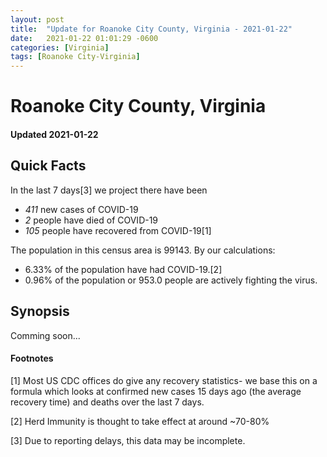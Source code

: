```yaml
---
layout: post
title:  "Update for Roanoke City County, Virginia - 2021-01-22"
date:   2021-01-22 01:01:29 -0600
categories: [Virginia]
tags: [Roanoke City-Virginia]
---
```


# Roanoke City County, Virginia
#### Updated 2021-01-22

## Quick Facts

In the last 7 days[3] we project there have been
- *411* new cases of COVID-19
- *2* people have died of COVID-19
- *105* people have recovered from COVID-19[1]

The population in this census area is 99143. By our calculations:
- 6.33% of the population have had COVID-19.[2]
- 0.96% of the population or 953.0 people are actively fighting the virus.

## Synopsis

Comming soon...


#### Footnotes

[1] Most US CDC offices do give any recovery statistics- we base this on a formula which looks at confirmed new cases
15 days ago (the average recovery time) and deaths over the last 7 days.

[2] Herd Immunity is thought to take effect at around ~70-80%

[3] Due to reporting delays, this data may be incomplete.
 
    